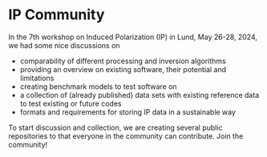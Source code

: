 # IP Community

In the 7th workshop on Induced Polarization (IP) in Lund, May 26-28, 2024, we had some nice discussions on 
* comparability of different processing and inversion algorithms
* providing an overview on existing software, their potential and limitations
* creating benchmark models to test software on
* a collection of (already published) data sets with existing reference data to test existing or future codes
* formats and requirements for storing IP data in a sustainable way

To start discussion and collection, we are creating several public repositories to that everyone in the community can contribute. Join the community!
